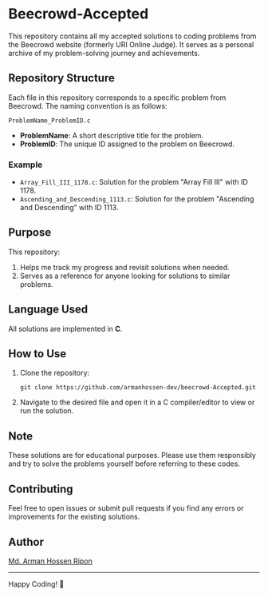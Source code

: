 # Beecrowd-Accepted

This repository contains all my accepted solutions to coding problems from the Beecrowd website (formerly URI Online Judge). It serves as a personal archive of my problem-solving journey and achievements.

## Repository Structure
Each file in this repository corresponds to a specific problem from Beecrowd. The naming convention is as follows:

```
ProblemName_ProblemID.c
```
- **ProblemName**: A short descriptive title for the problem.
- **ProblemID**: The unique ID assigned to the problem on Beecrowd.

### Example
- `Array_Fill_III_1178.c`: Solution for the problem "Array Fill III" with ID 1178.
- `Ascending_and_Descending_1113.c`: Solution for the problem "Ascending and Descending" with ID 1113.

## Purpose
This repository:
1. Helps me track my progress and revisit solutions when needed.
2. Serves as a reference for anyone looking for solutions to similar problems.

## Language Used
All solutions are implemented in **C**.

## How to Use
1. Clone the repository:
   ```
   git clone https://github.com/armanhossen-dev/beecrowd-Accepted.git
   ```
2. Navigate to the desired file and open it in a C compiler/editor to view or run the solution.

## Note
These solutions are for educational purposes. Please use them responsibly and try to solve the problems yourself before referring to these codes.

## Contributing
Feel free to open issues or submit pull requests if you find any errors or improvements for the existing solutions.

## Author
[Md. Arman Hossen Ripon](https://github.com/armanhossen-dev)

---

Happy Coding! 🚀
